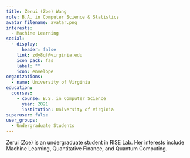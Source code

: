 ```yaml
---
title: Zerui (Zoe) Wang
role: B.A. in Computer Science & Statistics
avatar_filename: avatar.png
interests:
  - Machine Learning
social:
  - display:
      header: false
    link: zdy8qf@virginia.edu
    icon_pack: fas
    label: ""
    icon: envelope
organizations:
  - name: University of Virginia
education:
  courses:
    - course: B.S. in Computer Science
      year: 2021
      institution: University of Virginia
superuser: false
user_groups:
  - Undergraduate Students
---
```

Zerui (Zoe) is an undergraduate student in RISE Lab. Her interests include Machine Learning, Quantitative Finance, and Quantum Computing.